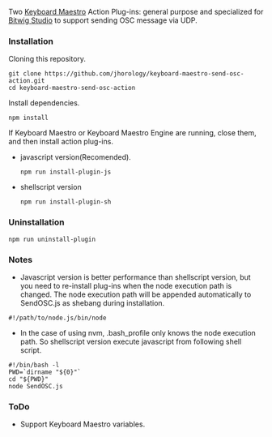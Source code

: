 Two [Keyboard Maestro](http://www.keyboardmaestro.com) Action Plug-ins: general purpose and specialized for [Bitwig Studio](http://www.bitwig.com) to support sending OSC message via UDP.

### Installation
Cloning this repository.
```shellscript
git clone https://github.com/jhorology/keyboard-maestro-send-osc-action.git
cd keyboard-maestro-send-osc-action
```
Install dependencies.
```shellscript
npm install
```
If Keyboard Maestro or Keyboard Maestro Engine are running, close them, and then install action plug-ins.
  - javascript version(Recomended).
    ```shellscript
    npm run install-plugin-js
    ```
  - shellscript version
    ```shellscript
    npm run install-plugin-sh
    ```

### Uninstallation
```shellscript
npm run uninstall-plugin
```

### Notes
- Javascript version is better performance than shellscript version, but you need to re-install plug-ins when the node execution path is changed. The node execution path will be appended automatically to SendOSC.js as shebang during installation.
```shellscript
#!/path/to/node.js/bin/node
```
- In the case of using nvm, .bash_profile only knows the node execution path. So shellscript version execute javascript from following shell script.
```shellscript
#!/bin/bash -l
PWD=`dirname "${0}"`
cd "${PWD}"
node SendOSC.js
```
### ToDo
- Support Keyboard Maestro variables. 
